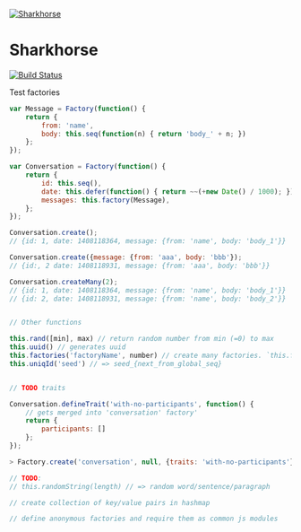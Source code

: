 [![Sharkhorse](https://raw.githubusercontent.com/dmitriiabramov/sharkhorse/master/shark-horse.jpg)](https://raw.githubusercontent.com/dmitriiabramov/sharkhorse/master/shark-horse.jpg)
# Sharkhorse

[![Build Status](https://travis-ci.org/dmitriiabramov/sharkhorse.svg?branch=master)](https://travis-ci.org/dmitriiabramov/sharkhorse)

Test factories
```javascript
var Message = Factory(function() {
    return {
        from: 'name',
        body: this.seq(function(n) { return 'body_' + n; })
    };
});

var Conversation = Factory(function() {
    return {
        id: this.seq(),
        date: this.defer(function() { return ~~(+new Date() / 1000); }),
        messages: this.factory(Message),
    };
});

Conversation.create();
// {id: 1, date: 1408118364, message: {from: 'name', body: 'body_1'}}

Conversation.create({message: {from: 'aaa', body: 'bbb'});
// {id:, 2 date: 1408118931, message: {from: 'aaa', body: 'bbb'}}

Conversation.createMany(2);
// {id: 1, date: 1408118364, message: {from: 'name', body: 'body_1'}}
// {id: 2, date: 1408118931, message: {from: 'name', body: 'body_2'}}


// Other functions

this.rand([min], max) // return random number from min (=0) to max
this.uuid() // generates uuid
this.factories('factoryName', number) // create many factories. `this.factories('message', 5)` will create 5 message objects
this.uniqId('seed') // => seed_{next_from_global_seq}


// TODO traits

Conversation.defineTrait('with-no-participants', function() {
    // gets merged into 'conversation' factory'
    return {
        participants: []
    };
});

> Factory.create('conversation', null, {traits: 'with-no-participants'});

// TODO:
// this.randomString(length) // => random word/sentence/paragraph

// create collection of key/value pairs in hashmap

// define anonymous factories and require them as common js modules

```
